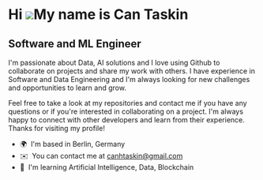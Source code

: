 Hi ![](https://user-images.githubusercontent.com/18350557/176309783-0785949b-9127-417c-8b55-ab5a4333674e.gif)My name is Can Taskin
==================================================================================================================================

Software and ML Engineer
------------------------

I'm passionate about Data, AI solutions and I love using Github to collaborate on projects and share my work with others. I have experience in Software and Data Engineering and I'm always looking for new challenges and opportunities to learn and grow. 

Feel free to take a look at my repositories and contact me if you have any questions or if you're interested in collaborating on a project. I'm always happy to connect with other developers and learn from their experience. Thanks for visiting my profile!

* 🌍  I'm based in Berlin, Germany
* ✉️  You can contact me at [canhtaskin@gmail.com](mailto:canhtaskin@gmail.com)
* 🧠  I'm learning Artificial Intelligence, Data, Blockchain
